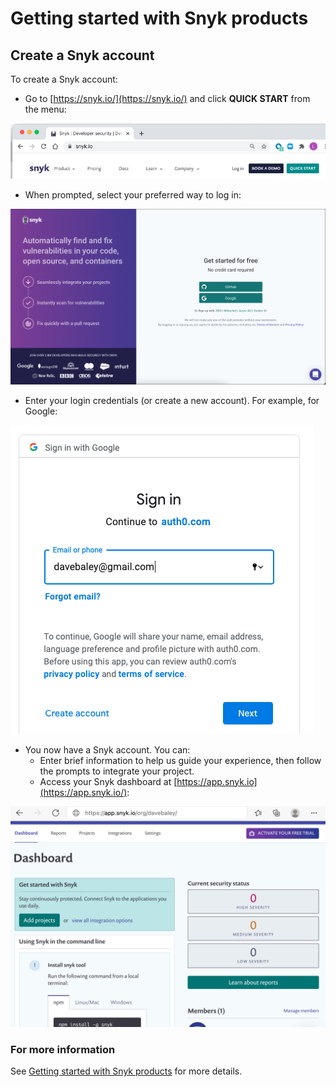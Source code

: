 # Getting started with Snyk products

## Create a Snyk account

To create a Snyk account:

* Go to [https://snyk.io/](https://snyk.io/) and click **QUICK START** from the menu:

![](../../.gitbook/assets/login0.png)

* When prompted, select your preferred way to log in:

![](../../.gitbook/assets/screen-shot-2021-08-18-at-12.36.59-pm.png)

* Enter your login credentials \(or create a new account\). For example, for Google:

![](../../.gitbook/assets/login2.png)

* You now have a Snyk account. You can:
  * Enter brief information to help us guide your experience, then follow the prompts to integrate your project.
  * Access your Snyk dashboard at [https://app.snyk.io](https://app.snyk.io/):

![](../../.gitbook/assets/login6.png)

### For more information

See [Getting started with Snyk products](https://support.snyk.io/hc/en-us/sections/360004349758-Getting-started-with-Snyk-products) for more details.

